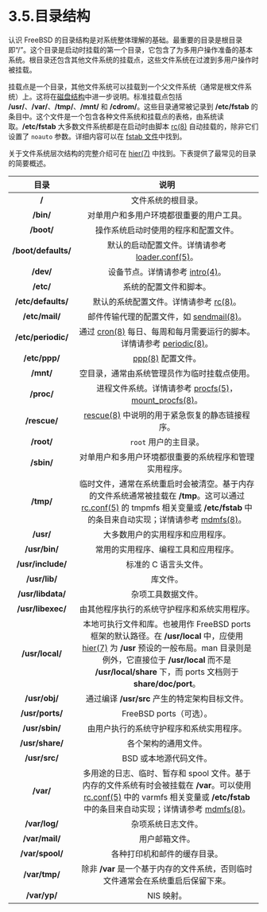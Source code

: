 # 3.5.目录结构

认识 FreeBSD 的目录结构是对系统整体理解的基础。最重要的目录是根目录即“/”。这个目录是启动时挂载的第一个目录，它包含了为多用户操作准备的基本系统。根目录还包含其他文件系统的挂载点，这些文件系统在过渡到多用户操作时被挂载。

挂载点是一个目录，其他文件系统可以挂载到一个父文件系统（通常是根文件系统）上。这将在[磁盘结构](https://docs.freebsd.org/en/books/handbook/book/#disk-organization)中进一步说明。标准挂载点包括 **/usr/**、**/var/**、**/tmp/**、**/mnt/** 和 **/cdrom/**。这些目录通常被记录到 **/etc/fstab** 的条目中。这个文件是一个包含各种文件系统和挂载点的表格，由系统读取。**/etc/fstab**  大多数文件系统都是在启动时由脚本 [rc(8)](https://www.freebsd.org/cgi/man.cgi?query=rc&sektion=8&format=html) 自动挂载的，除非它们设置了 `noauto` 参数。详细内容可以在 [fstab 文件](https://docs.freebsd.org/en/books/handbook/book/#disks-fstab)中找到。

关于文件系统层次结构的完整介绍可在 [hier(7)](https://www.freebsd.org/cgi/man.cgi?query=hier&sektion=7&format=html) 中找到。下表提供了最常见的目录的简要概述。

|目录|说明|
|:---:|:---:|
|**/**|文件系统的根目录。|
|**/bin/**|对单用户和多用户环境都很重要的用户工具。|
|**/boot/**|操作系统启动时使用的程序和配置文件。|
|**/boot/defaults/**|默认的启动配置文件。详情请参考 [loader.conf(5)](https://www.freebsd.org/cgi/man.cgi?query=loader.conf&sektion=5&format=html)。|
|**/dev/**|设备节点。详情请参考 [intro(4)](https://www.freebsd.org/cgi/man.cgi?query=intro&sektion=4&format=html)。|
|**/etc/**|系统的配置文件和脚本。|
|**/etc/defaults/**|默认的系统配置文件。详情请参考 [rc(8)](https://www.freebsd.org/cgi/man.cgi?query=rc&sektion=8&format=html)。|
|**/etc/mail/**|邮件传输代理的配置文件，如 [sendmail(8)](https://www.freebsd.org/cgi/man.cgi?query=sendmail&sektion=8&format=html)。|
|**/etc/periodic/**|通过 [cron(8)](https://www.freebsd.org/cgi/man.cgi?query=cron&sektion=8&format=html) 每日、每周和每月需要运行的脚本。详情请参考 [periodic(8)](https://www.freebsd.org/cgi/man.cgi?query=periodic&sektion=8&format=html)。|
|**/etc/ppp/**|[ppp(8)](https://www.freebsd.org/cgi/man.cgi?query=ppp&sektion=8&format=html) 配置文件。|
|**/mnt/**|空目录，通常由系统管理员作为临时挂载点使用。|
|**/proc/**|进程文件系统。详情请参考 [procfs(5)](https://www.freebsd.org/cgi/man.cgi?query=procfs&sektion=5&format=html)，[mount_procfs(8)](https://www.freebsd.org/cgi/man.cgi?query=mount_procfs&sektion=8&format=html)。|
|**/rescue/**|[rescue(8)](https://www.freebsd.org/cgi/man.cgi?query=rescue&sektion=8&format=html) 中说明的用于紧急恢复的静态链接程序。|
|**/root/**|`root` 用户的主目录。|
|**/sbin/**|对单用户和多用户环境都很重要的系统程序和管理实用程序。|
|**/tmp/**|临时文件，通常在系统重启时会被清空。基于内存的文件系统通常被挂载在 **/tmp**。这可以通过 [rc.conf(5)](https://www.freebsd.org/cgi/man.cgi?query=rc.conf&sektion=5&format=html) 的 tmpmfs 相关变量或 **/etc/fstab** 中的条目来自动实现；详情请参考 [mdmfs(8)](https://www.freebsd.org/cgi/man.cgi?query=mdmfs&sektion=8&format=html)。|
|**/usr/**|大多数用户的实用程序和应用程序。|
|**/usr/bin/**|常用的实用程序、编程工具和应用程序。|
|**/usr/include/**|标准的 C 语言头文件。|
|**/usr/lib/**|库文件。|
|**/usr/libdata/**|杂项工具数据文件。|
|**/usr/libexec/**|由其他程序执行的系统守护程序和系统实用程序。|
|**/usr/local/**|本地可执行文件和库。也被用作 FreeBSD ports 框架的默认路径。在 **/usr/local** 中，应使用 [hier(7)](https://www.freebsd.org/cgi/man.cgi?query=hier&sektion=7&format=html) 为 **/usr** 预设的一般布局。man 目录则是例外，它直接位于 **/usr/local** 而不是 **/usr/local/share** 下，而 ports 文档则于 **share/doc/port**。|
|**/usr/obj/**|通过编译 **/usr/src** 产生的特定架构目标文件。|
|**/usr/ports/**|FreeBSD ports（可选）。|
|**/usr/sbin/**|由用户执行的系统守护程序和系统实用程序。|
|**/usr/share/**|各个架构的通用文件。|
|**/usr/src/**|BSD 或本地源代码文件。|
|**/var/**|多用途的日志、临时、暂存和 spool 文件。基于内存的文件系统有时会被挂载在 **/var**。可以使用 [rc.conf(5)](https://www.freebsd.org/cgi/man.cgi?query=rc.conf&sektion=5&format=html) 中的 varmfs 相关变量或 **/etc/fstab** 中的条目来自动实现；详情请参考 [mdmfs(8)](https://www.freebsd.org/cgi/man.cgi?query=mdmfs&sektion=8&format=html)。|
|**/var/log/**|杂项系统日志文件。|
|**/var/mail/**|用户邮箱文件。|
|**/var/spool/**|各种打印机和邮件的缓存目录。|
|**/var/tmp/**|除非 **/var** 是一个基于内存的文件系统，否则临时文件通常会在系统重启后保留下来。|
|**/var/yp/**|NIS 映射。|
